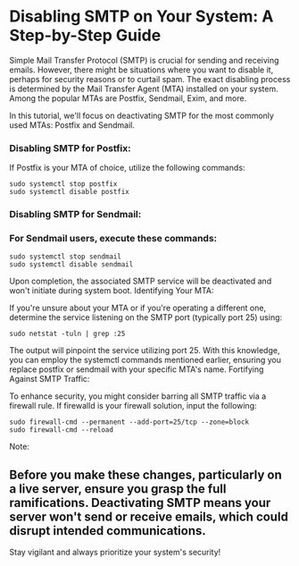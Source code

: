 # Disabling SMTP on Your System: A Step-by-Step Guide

Simple Mail Transfer Protocol (SMTP) is crucial for sending and receiving emails. However, there might be situations where you want to disable it, perhaps for security reasons or to curtail spam. The exact disabling process is determined by the Mail Transfer Agent (MTA) installed on your system. Among the popular MTAs are Postfix, Sendmail, Exim, and more.

In this tutorial, we'll focus on deactivating SMTP for the most commonly used MTAs: Postfix and Sendmail.

### Disabling SMTP for **Postfix**:

If Postfix is your MTA of choice, utilize the following commands:

    
    sudo systemctl stop postfix
    sudo systemctl disable postfix

### Disabling SMTP for Sendmail:

### For Sendmail users, execute these commands:


    sudo systemctl stop sendmail
    sudo systemctl disable sendmail

Upon completion, the associated SMTP service will be deactivated and won't initiate during system boot.
Identifying Your MTA:

If you're unsure about your MTA or if you're operating a different one, determine the service listening on the SMTP port (typically port 25) using:



    sudo netstat -tuln | grep :25

The output will pinpoint the service utilizing port 25. With this knowledge, you can employ the systemctl commands mentioned earlier, ensuring you replace postfix or sendmail with your specific MTA's name.
Fortifying Against SMTP Traffic:

To enhance security, you might consider barring all SMTP traffic via a firewall rule. If firewalld is your firewall solution, input the following:


    sudo firewall-cmd --permanent --add-port=25/tcp --zone=block
    sudo firewall-cmd --reload

Note:

## Before you make these changes, particularly on a live server, ensure you grasp the full ramifications. Deactivating SMTP means your server won't send or receive emails, which could disrupt intended communications.

Stay vigilant and always prioritize your system's security!
